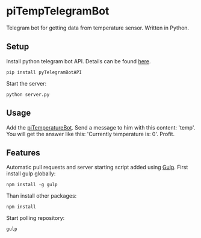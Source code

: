 # piTempTelegramBot
Telegram bot for getting data from temperature sensor. Written in Python.

## Setup
Install python telegram bot API. Details can be found [here](https://github.com/eternnoir/pyTelegramBotAPI#writing-your-first-bot).
```
pip install pyTelegramBotAPI
```
Start the server:
```
python server.py
```
## Usage
Add the [piTemperatureBot](telegram.me/piTemperatureBot).
Send a message to him with this content: 'temp'.
You will get the answer like this: 'Currently temperature is: 0'.
Profit.
## Features
Automatic pull requests and server starting script added using [Gulp](http://gulpjs.com/). First install gulp globally:
```
npm install -g gulp
```
Than install other packages:
```
npm install
```
Start polling repository:
```
gulp
```